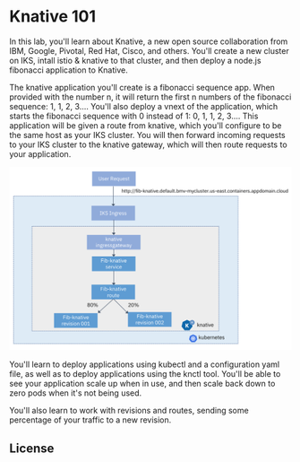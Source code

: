 # Knative 101

In this lab, you'll learn about Knative, a new open source collaboration from IBM, Google, Pivotal, Red Hat, Cisco, and others. You'll create a new cluster on IKS, intall istio & knative to that cluster, and then deploy a node.js fibonacci application to Knative.

The knative application you'll create is a fibonacci sequence app. When provided with the number n, it will return the first n numbers of the fibonacci sequence: 1, 1, 2, 3.... You'll also deploy a vnext of the application, which starts the fibonacci sequence with 0 instead of 1: 0, 1, 1, 2, 3.... This application will be given a route from knative, which you'll configure to be the same host as your IKS cluster. You will then forward incoming requests to your IKS cluster to the knative gateway, which will then route requests to your application.

![](README_images/knativeappdiagram.png)

You'll learn to deploy applications using kubectl and a configuration yaml file, as well as to deploy applications using the knctl tool. You'll be able to see your application scale up when in use, and then scale back down to zero pods when it's not being used.

You'll also learn to work with revisions and routes, sending some percentage of your traffic to a new revision.

## License
